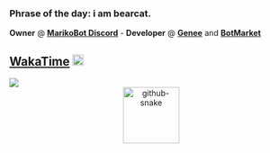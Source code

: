 ### Phrase of the day: i am bearcat.

**Owner** @ [**MarikoBot Discord**](http://discord.marikobot.com) - **Developer** @ [**Genee**](https://www.genee.tech/) and [**BotMarket**](https://www.botmarket.ovh/)<br/>

## [**WakaTime**](https://wakatime.com/@elouannh) <a href="https://wakatime.com/@1f18b09f-6cf2-4aa1-a256-b88b4b5616fe"><img src="https://wakatime.com/badge/user/1f18b09f-6cf2-4aa1-a256-b88b4b5616fe.svg" alt="Total time coded since Aug 13 2022" height="20"/></a>
<picture align="center">
  <source media="(prefers-color-scheme: light)" srcset="https://wakatime.com/share/@elouannh/b223c576-0a8f-4f69-852c-bdb3993dd645.svg">
  <source media="(prefers-color-scheme: dark)" srcset="https://wakatime.com/share/@elouannh/7eb3605b-5325-421f-b02d-99117fbb093e.svg"/>
  <img src="https://wakatime.com/share/@elouannh/b223c576-0a8f-4f69-852c-bdb3993dd645.svg" >
</picture>

<!-- GitHub snake -->
<div align="center">
  <picture align="center">
    <source media="(prefers-color-scheme: dark)" srcset="https://raw.githubusercontent.com/elouannh/elouannh/output/github-contribution-grid-snake-dark.svg">
    <source media="(prefers-color-scheme: light)" srcset="https://raw.githubusercontent.com/elouannh/elouannh/output/github-contribution-grid-snake.svg">
    <img alt="github-snake" src="ttps://raw.githubusercontent.com/elouannh/elouannh/output/github-contribution-grid-snake-dark.svg" height="100" />
  </picture>
</div>
